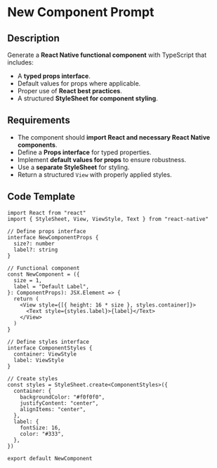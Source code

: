# New Component Prompt

## Description

Generate a **React Native functional component** with TypeScript that includes:

- A **typed props interface**.
- Default values for props where applicable.
- Proper use of **React best practices**.
- A structured **StyleSheet for component styling**.

## Requirements

- The component should **import React and necessary React Native components**.
- Define a **Props interface** for typed properties.
- Implement **default values for props** to ensure robustness.
- Use a **separate StyleSheet** for styling.
- Return a structured `View` with properly applied styles.

## Code Template

```tsx
import React from "react"
import { StyleSheet, View, ViewStyle, Text } from "react-native"

// Define props interface
interface NewComponentProps {
  size?: number
  label?: string
}

// Functional component
const NewComponent = ({
  size = 1,
  label = "Default Label",
}: ComponentProps): JSX.Element => {
  return (
    <View style={[{ height: 16 * size }, styles.container]}>
      <Text style={styles.label}>{label}</Text>
    </View>
  )
}

// Define styles interface
interface ComponentStyles {
  container: ViewStyle
  label: ViewStyle
}

// Create styles
const styles = StyleSheet.create<ComponentStyles>({
  container: {
    backgroundColor: "#f0f0f0",
    justifyContent: "center",
    alignItems: "center",
  },
  label: {
    fontSize: 16,
    color: "#333",
  },
})

export default NewComponent
```
